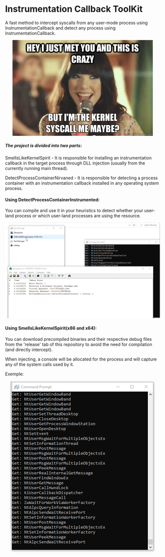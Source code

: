 # Instrumentation Callback ToolKit
 
 <p> A fast method to intercept syscalls from any user-mode process using InstrumentationCallback and detect any process using InstrumentationCallback. </p>

<p align="center">
 <img src="images/meme.jpg" />
</p>

##### The project is divided into two parts:

SmellsLikeKernelSpirit - It is responsible for installing an instrumentation callback in the target process through DLL injection (usually from the currently running main thread).

DetectProcessContainerNirvaned - It is responsible for detecting a process container with an instrumentation callback installed in any operating system process.

#### Using DetectProcessContainerInstrumented:

You can compile and use it in your heuristics to detect whether your user-land process or which user-land processes are using the resource.

<p align="center">
 <img src="images/DetectProcessContainerInstrumented.png" />
</p>

#### Using SmellsLikeKernelSpirit(x86 and x64):

You can download precompiled binaries and their respective debug files from the 'release' tab of this repository to avoid the need for compilation (and directly intercept).

When injecting, a console will be allocated for the process and will capture any of the system calls used by it.

Exemple:

<p align="center">
 <img src="images/SmellsLikeKernelSpirit.png" />
</p>